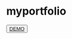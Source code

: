 # myportfolio

<button class="btn btn-primary"><a href="https://onydarrel.github.io/myportfolio/">DEMO</a></button>
